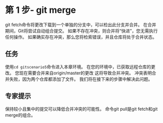 # 第 1 步- git merge
git fetch命令将更改下载到一个单独的分支中，可以检出此分支并合并。 在合并期间，Git将尝试自动组合提交。
如果不存在冲突，则合并将“快进”，您无需执行任何操作。 如果确实存在冲突，那么您将检索错误，并且仓库将处于合并状态。

## 任务
使用`cd gitscenario5`命令进入本章环境。
在您的环境中，已获取远程仓库的更改。
您现在需要合并来自origin/master的更改
这将导致合并冲突。 冲突表明合并失败，因为两个仓库都添加了文件。 我们将在接下来的步骤中解决此问题。

## 专家提示
保持较小且集中的提交可以降低合并冲突的可能性。
命令git pull是git fetch和git merge的组合。 
